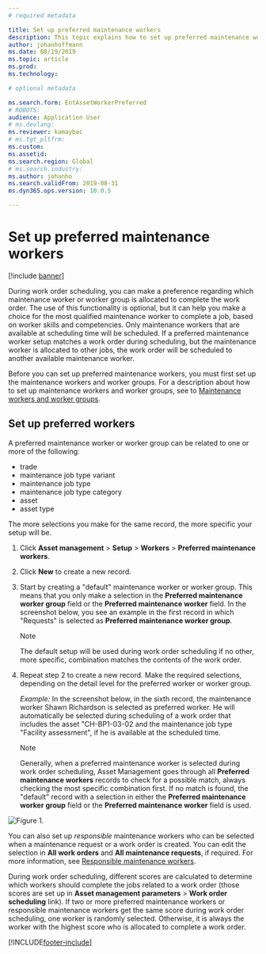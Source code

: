 ```yaml
---
# required metadata

title: Set up preferred maintenance workers
description: This topic explains how to set up preferred maintenance workers in Asset Management.
author: johanhoffmann
ms.date: 08/19/2019
ms.topic: article
ms.prod: 
ms.technology: 

# optional metadata

ms.search.form: EntAssetWorkerPreferred 
# ROBOTS: 
audience: Application User
# ms.devlang: 
ms.reviewer: kamaybac
# ms.tgt_pltfrm: 
ms.custom: 
ms.assetid: 
ms.search.region: Global
# ms.search.industry: 
ms.author: johanho
ms.search.validFrom: 2019-08-31
ms.dyn365.ops.version: 10.0.5

---
```


# Set up preferred maintenance workers

[!include [banner](../../includes/banner.md)]

During work order scheduling, you can make a preference regarding which maintenance worker or worker group is allocated to complete the work order. The use of this functionality is optional, but it can help you make a choice for the most qualified maintenance worker to complete a job, based on worker skills and competencies. Only maintenance workers that are available at scheduling time will be scheduled. If a preferred maintenance worker setup matches a work order during scheduling, but the maintenance worker is allocated to other jobs, the work order will be scheduled to another available maintenance worker.

Before you can set up preferred maintenance workers, you must first set up the maintenance workers and worker groups. For a description about how to set up maintenance workers and worker groups, see to [Maintenance workers and worker groups](../setup-for-objects/workers-and-worker-groups.md).

## Set up preferred workers

A preferred maintenance worker or worker group can be related to one or more of the following:

- trade  
- maintenance job type variant  
- maintenance job type  
- maintenance job type category  
- asset  
- asset type  

The more selections you make for the same record, the more specific your setup will be.

1. Click **Asset management** > **Setup** > **Workers** > **Preferred maintenance workers**.

2. Click **New** to create a new record.

3. Start by creating a "default" maintenance worker or worker group. This means that you only make a selection in the **Preferred maintenance worker group** field or the **Preferred maintenance worker** field. In the screenshot below, you see an example in the first record in which "Requests" is selected as **Preferred maintenance worker group**.

    > [!NOTE]
    > The default setup will be used during work order scheduling if no other, more specific, combination matches the contents of the work order.

4. Repeat step 2 to create a new record. Make the required selections, depending on the detail level for the preferred worker or worker group. 

    *Example:* In the screenshot below, in the sixth record, the maintenance worker Shawn Richardson is selected as preferred worker. He will automatically be selected during scheduling of a work order that includes the asset "CH-BP1-03-02 and the maintenance job type "Facility assessment", if he is available at the scheduled time.

    > [!NOTE]
    > Generally, when a preferred maintenance worker is selected during work order scheduling, Asset Management goes through all **Preferred maintenance workers** records to check for a possible match, always checking the most specific combination first. If no match is found, the "default" record with a selection in either the **Preferred maintenance worker group** field or the **Preferred maintenance worker** field is used.

![Figure 1.](media/02-work-order-scheduling.png)

You can also set up *responsible* maintenance workers who can be selected when a maintenance request or a work order is created. You can edit the selection in **All work orders** and **All maintenance requests**, if required. For more information, see [Responsible maintenance workers](../setup-for-maintenance-requests/responsible-workers.md).

During work order scheduling, different scores are calculated to determine which workers should complete the jobs related to a work order (those scores are set up in **Asset management parameters** > **Work order scheduling** link). If two or more preferred maintenance workers or responsible maintenance workers get the same score during work order scheduling, one worker is randomly selected. Otherwise, it is always the worker with the highest score who is allocated to complete a work order.



[!INCLUDE[footer-include](../../../includes/footer-banner.md)]